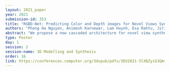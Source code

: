 ```yaml
---
layout: 2021_paper
year: 2021
submission-id: 353
title: "RGBD-Net: Predicting Color and Depth images for Novel Views Synthesis"
authors: "Phong Ha Nguyen, Animesh Karnewar, Lam Huynh, Esa Rahtu, Jiri Matas and Janne Heikkila"
abstract: "We propose a new cascaded architecture for novel view synthesis, called RGBD-Net, which consists of two core components: a hierarchical depth regression network and a depth-aware generator network. The former one predicts depth maps of the target views by using adaptive depth scaling, while the latter one leverages the predicted depths and renders spatially and temporally consistent target images. In the experimental evaluation on standard datasets, RGBD-Net not only outperforms the state-of-the-art by a clear margin, but it also generalizes well to new scenes without per-scene optimisation. Moreover, we show that RGBD-Net can be optionally trained without depth supervision while still retaining high-quality rendering. Thanks to the depth regression network, RGBD-Net can be also used for creating dense 3D point clouds that are more accurate than those produced by some state-of-the-art multi-view stereo methods."
type: Poster
day: 1
session: 2
session-name: 3D Modelling and Synthesis
order: 16
link: https://conferences.computer.org/3dvpub/pdfs/3DV2021-5lXBZyiG3QAsRBKXHIjqU8/268800b095/268800b095.pdf
---
```

